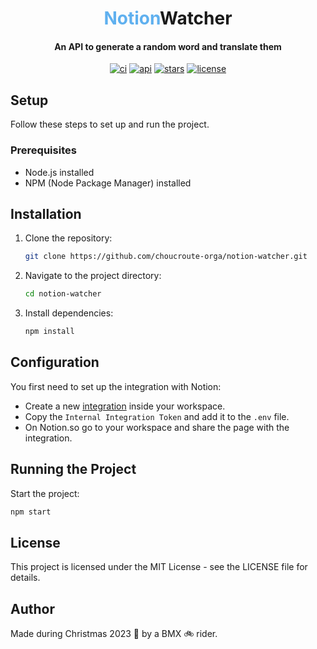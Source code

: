 <div align="center">
<h1 >
  <span style="color:#5FB0EF">Notion</span>Watcher
</h1>
<h4>
An API to generate a random word and translate them
</h4>
<a href="https://github.com/choucroute-orga/notion-watcher/actions"><img src="https://img.shields.io/github/actions/workflow/status/choucroute-orga/notion-watcher/ci.yml?label=build&logo=github&style=flat" alt="ci"></a>
  <a href="https://linguagen.gridexx.fr"><img src="https://therealsujitk-vercel-badge.vercel.app/?app=linguagen" alt="api"></a>
  <a href="https://github.com/choucroute-orga/notion-watcher"><img src="https://img.shields.io/github/stars/choucroute-orga/notion-watcher.svg?style=flat" alt="stars"></a>
  <a href="https://github.com/choucroute-orga/notion-watcher"><img src="https://img.shields.io/github/license/choucroute-orga/notion-watcher.svg?style=flat" alt="license"></a>
</div>

## Setup

Follow these steps to set up and run the project.

### Prerequisites

- Node.js installed
- NPM (Node Package Manager) installed

## Installation

1. Clone the repository:

    ```bash
    git clone https://github.com/choucroute-orga/notion-watcher.git
    ```

2. Navigate to the project directory:

    ```bash
    cd notion-watcher
    ```

3. Install dependencies:

    ```bash
    npm install
    ```

## Configuration

You first need to set up the integration with Notion:

- Create a new [integration](https://www.notion.so/my-integrations) inside your workspace.
- Copy the `Internal Integration Token` and add it to the `.env` file.
- On Notion.so go to your workspace and share the page with the integration.


## Running the Project

Start the project:

```bash
npm start
```

## License

This project is licensed under the MIT License - see the LICENSE file for details.

## Author

Made during Christmas 2023 🎄 by a BMX 🚲 rider.

